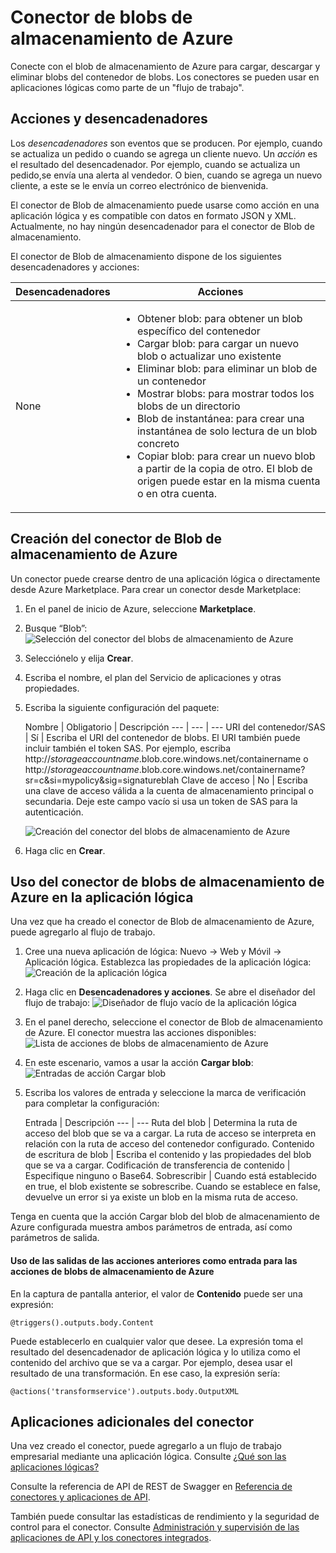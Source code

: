 <properties 
   pageTitle="Conector de blobs de almacenamiento de Azure" 
   description="Introducción al conector de blobs de almacenamiento de Azure" 
   services="app-service\logic" 
   documentationCenter=".net,nodejs,java" 
   authors="anuragdalmia" 
   manager="dwrede" 
   editor=""/>

<tags
   ms.service="app-service-logic"
   ms.devlang="multiple"
   ms.topic="article"
   ms.tgt_pltfrm="na"
   ms.workload="integration" 
   ms.date="08/19/2015"
   ms.author="rajram"/>
   
# Conector de blobs de almacenamiento de Azure
Conecte con el blob de almacenamiento de Azure para cargar, descargar y eliminar blobs del contenedor de blobs. Los conectores se pueden usar en aplicaciones lógicas como parte de un "flujo de trabajo".

## Acciones y desencadenadores
Los *desencadenadores* son eventos que se producen. Por ejemplo, cuando se actualiza un pedido o cuando se agrega un cliente nuevo. Un *acción* es el resultado del desencadenador. Por ejemplo, cuando se actualiza un pedido,se envía una alerta al vendedor. O bien, cuando se agrega un nuevo cliente, a este se le envía un correo electrónico de bienvenida.

El conector de Blob de almacenamiento puede usarse como acción en una aplicación lógica y es compatible con datos en formato JSON y XML. Actualmente, no hay ningún desencadenador para el conector de Blob de almacenamiento.

El conector de Blob de almacenamiento dispone de los siguientes desencadenadores y acciones:

Desencadenadores | Acciones
--- | ---
None | <ul><li>Obtener blob: para obtener un blob específico del contenedor</li><li>Cargar blob: para cargar un nuevo blob o actualizar uno existente</li><li>Eliminar blob: para eliminar un blob de un contenedor</li><li>Mostrar blobs: para mostrar todos los blobs de un directorio</li><li>Blob de instantánea: para crear una instantánea de solo lectura de un blob concreto</li><li>Copiar blob: para crear un nuevo blob a partir de la copia de otro. El blob de origen puede estar en la misma cuenta o en otra cuenta.</li></ul>


## Creación del conector de Blob de almacenamiento de Azure

Un conector puede crearse dentro de una aplicación lógica o directamente desde Azure Marketplace. Para crear un conector desde Marketplace:

1. En el panel de inicio de Azure, seleccione **Marketplace**.
2. Busque “Blob”: ![Selección del conector del blobs de almacenamiento de Azure][2]

3. Selecciónelo y elija **Crear**.
4. Escriba el nombre, el plan del Servicio de aplicaciones y otras propiedades.
5. Escriba la siguiente configuración del paquete:

	Nombre | Obligatorio | Descripción
--- | --- | ---
URI del contenedor/SAS | Sí | Escriba el URI del contenedor de blobs. El URI también puede incluir también el token SAS. Por ejemplo, escriba http://*storageaccountname*.blob.core.windows.net/containername o http://*storageaccountname*.blob.core.windows.net/containername?sr=c&si=mypolicy&sig=signatureblah
Clave de acceso | No | Escriba una clave de acceso válida a la cuenta de almacenamiento principal o secundaria. Deje este campo vacío si usa un token de SAS para la autenticación.

	![Creación del conector del blobs de almacenamiento de Azure][3]

6. Haga clic en **Crear**.

## Uso del conector de blobs de almacenamiento de Azure en la aplicación lógica
Una vez que ha creado el conector de Blob de almacenamiento de Azure, puede agregarlo al flujo de trabajo.

1. Cree una nueva aplicación de lógica: Nuevo -> Web y Móvil -> Aplicación lógica. Establezca las propiedades de la aplicación lógica: ![Creación de la aplicación lógica][4]

2. Haga clic en **Desencadenadores y acciones**. Se abre el diseñador del flujo de trabajo: ![Diseñador de flujo vacío de la aplicación lógica][5]

3. En el panel derecho, seleccione el conector de Blob de almacenamiento de Azure. El conector muestra las acciones disponibles: ![Lista de acciones de blobs de almacenamiento de Azure][10]

4. En este escenario, vamos a usar la acción **Cargar blob**: ![Entradas de acción Cargar blob][11]

5. Escriba los valores de entrada y seleccione la marca de verificación para completar la configuración:

	Entrada | Descripción
--- | ---
Ruta del blob | Determina la ruta de acceso del blob que se va a cargar. La ruta de acceso se interpreta en relación con la ruta de acceso del contenedor configurado.
Contenido de escritura de blob | Escriba el contenido y las propiedades del blob que se va a cargar.
Codificación de transferencia de contenido | Especifique ninguno o Base64.
Sobrescribir | Cuando está establecido en true, el blob existente se sobrescribe. Cuando se establece en false, devuelve un error si ya existe un blob en la misma ruta de acceso.

Tenga en cuenta que la acción Cargar blob del blob de almacenamiento de Azure configurada muestra ambos parámetros de entrada, así como parámetros de salida.

#### Uso de las salidas de las acciones anteriores como entrada para las acciones de blobs de almacenamiento de Azure
En la captura de pantalla anterior, el valor de **Contenido** puede ser una expresión:

	@triggers().outputs.body.Content

Puede establecerlo en cualquier valor que desee. La expresión toma el resultado del desencadenador de aplicación lógica y lo utiliza como el contenido del archivo que se va a cargar. Por ejemplo, desea usar el resultado de una transformación. En ese caso, la expresión sería:

	@actions('transformservice').outputs.body.OutputXML

## Aplicaciones adicionales del conector
Una vez creado el conector, puede agregarlo a un flujo de trabajo empresarial mediante una aplicación lógica. Consulte [¿Qué son las aplicaciones lógicas?](app-service-logic-what-are-logic-apps.md)

Consulte la referencia de API de REST de Swagger en [Referencia de conectores y aplicaciones de API](http://go.microsoft.com/fwlink/p/?LinkId=529766).

También puede consultar las estadísticas de rendimiento y la seguridad de control para el conector. Consulte [Administración y supervisión de las aplicaciones de API y los conectores integrados](app-service-logic-monitor-your-connectors.md).

<!-- Image reference -->
[2]: ./media/app-service-logic-connector-azurestorageblob/SelectAzureStorageBlobConnector.PNG
[3]: ./media/app-service-logic-connector-azurestorageblob/CreateAzureStorageBlobConnector.PNG
[4]: ./media/app-service-logic-connector-azurestorageblob/CreateLogicApp.PNG
[5]: ./media/app-service-logic-connector-azurestorageblob/LogicAppEmptyFlowDesigner.PNG
[6]: ./media/app-service-logic-connector-azurestorageblob/ChooseBlobAvailableTrigger.PNG
[7]: ./media/app-service-logic-connector-azurestorageblob/BasicInputsBlobAvailableTrigger.PNG
[8]: ./media/app-service-logic-connector-azurestorageblob/AdvancedInputsBlobAvailableTrigger.PNG
[9]: ./media/app-service-logic-connector-azurestorageblob/ConfiguredBlobAvailableTrigger.PNG
[10]: ./media/app-service-logic-connector-azurestorageblob/ListOfAzureStorageBlobActions.PNG
[11]: ./media/app-service-logic-connector-azurestorageblob/BasicInputsUploadBlob.PNG
 

<!---HONumber=August15_HO8-->